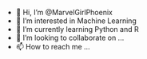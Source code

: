- 👋 Hi, I’m @MarvelGirlPhoenix
- 👀 I’m interested in Machine Learning
- 🌱 I’m currently learning Python and R
- 💞️ I’m looking to collaborate on ...
- 📫 How to reach me ...

<!---
MarvelGirlPhoenix/MarvelGirlPhoenix is a ✨ special ✨ repository because its `README.md` (this file) appears on your GitHub profile.
You can click the Preview link to take a look at your changes.
--->
